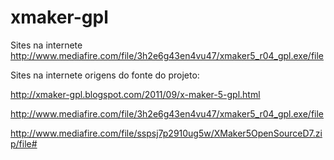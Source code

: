 # xmaker-gpl
Sites na internete
http://www.mediafire.com/file/3h2e6g43en4vu47/xmaker5_r04_gpl.exe/file

Sites na internete origens do fonte do projeto:

http://xmaker-gpl.blogspot.com/2011/09/x-maker-5-gpl.html

http://www.mediafire.com/file/3h2e6g43en4vu47/xmaker5_r04_gpl.exe/file

http://www.mediafire.com/file/sspsj7p2910ug5w/XMaker5OpenSourceD7.zip/file#